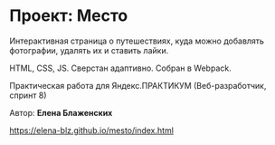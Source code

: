# Проект: Место

Интерактивная страница о путешествиях, куда можно добавлять фотографии, удалять их и ставить лайки.

HTML, CSS, JS. 
Сверстан адаптивно.
Собран в Webpack.

Практическая работа для Яндекс.ПРАКТИКУМ (Веб-разработчик, спринт 8)


Автор: __Елена Блаженских__

https://elena-blz.github.io/mesto/index.html
